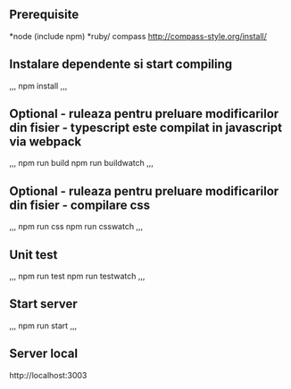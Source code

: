 Prerequisite
------------------------------------------------------------------------
*node (include npm)
*ruby/ compass http://compass-style.org/install/


Instalare dependente si start compiling
------------------------------------------------------------------------
,,,
npm install
,,,

Optional - ruleaza pentru preluare modificarilor din fisier - typescript este compilat in javascript via webpack
------------------------------------------------------------------------

,,,
npm run build
npm run buildwatch
,,,

Optional - ruleaza pentru preluare modificarilor din fisier - compilare css
------------------------------------------------------------------------
,,,
npm run css
npm run csswatch
,,,

Unit test
------------------------------------------------------------------------
,,,
npm run test
npm run testwatch
,,,


Start server
------------------------------------------------------------------------
,,,
npm run start
,,,

Server local
------------------------------------------------------------------------
http://localhost:3003
